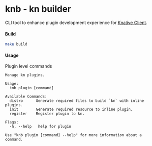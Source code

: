 # knb - kn builder

CLI tool to enhance plugin development experience for [Knative Client](https://github.com/knative/client).


#### Build
```bash
make build
```

#### Usage

Plugin level commands

```
Manage kn plugins.

Usage:
  knb plugin [command]

Available Commands:
  distro      Generate required files to build `kn` with inline plugins.
  init        Generate required resource to inline plugin.
  register    Register plugin to kn.

Flags:
  -h, --help   help for plugin

Use "knb plugin [command] --help" for more information about a command.

```

